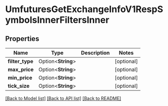 # UmfuturesGetExchangeInfoV1RespSymbolsInnerFiltersInner

## Properties

Name | Type | Description | Notes
------------ | ------------- | ------------- | -------------
**filter_type** | Option<**String**> |  | [optional]
**max_price** | Option<**String**> |  | [optional]
**min_price** | Option<**String**> |  | [optional]
**tick_size** | Option<**String**> |  | [optional]

[[Back to Model list]](../README.md#documentation-for-models) [[Back to API list]](../README.md#documentation-for-api-endpoints) [[Back to README]](../README.md)


